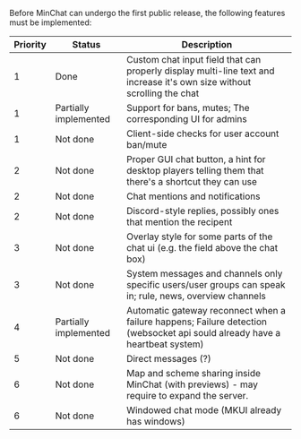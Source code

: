 Before MinChat can undergo the first public release, the following features must be implemented:

| Priority | Status                | Description                                                                                                                 |
|----------|-----------------------|-----------------------------------------------------------------------------------------------------------------------------|
| 1        | Done                  | Custom chat input field that can properly display multi-line text and increase it's own size without scrolling the chat     |
| 1        | Partially implemented | Support for bans, mutes; The corresponding UI for admins                                                                    |
| 1        | Not done              | Client-side checks for user account ban/mute                                                                                |
| 2        | Not done              | Proper GUI chat button, a hint for desktop players telling them that there's a shortcut they can use                        |
| 2        | Not done              | Chat mentions and notifications                                                                                             |
| 2        | Not done              | Discord-style replies, possibly ones that mention the recipent                                                              |
| 3        | Not done              | Overlay style for some parts of the chat ui (e.g. the field above the chat box)                                             |
| 3        | Not done              | System messages and channels only specific users/user groups can speak in; rule, news, overview channels                    |
| 4        | Partially implemented | Automatic gateway reconnect when a failure happens; Failure detection (websocket api sould already have a heartbeat system) |
| 5        | Not done              | Direct messages (?)                                                                                                         |
| 6        | Not done              | Map and scheme sharing inside MinChat (with previews) - may require to expand the server.                                   |
| 6        | Not done              | Windowed chat mode (MKUI already has windows)                                                                               |                                                                                                         |
